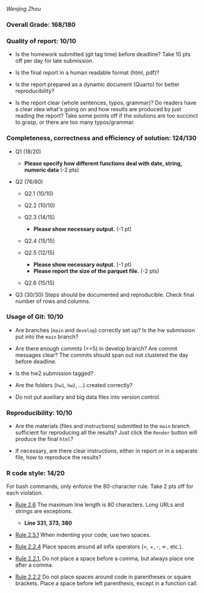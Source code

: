 *Wenjing Zhou*

### Overall Grade: 168/180

### Quality of report: 10/10

-   Is the homework submitted (git tag time) before deadline? Take 10 pts off per day for late submission.  

-   Is the final report in a human readable format (html, pdf)? 

-   Is the report prepared as a dynamic document (Quarto) for better reproducibility?

-   Is the report clear (whole sentences, typos, grammar)? Do readers have a clear idea what's going on and how results are produced by just reading the report? Take some points off if the solutions are too succinct to grasp, or there are too many typos/grammar. 

### Completeness, correctness and efficiency of solution: 124/130

- Q1 (18/20)
    - **Please specify how different functions deal with date, string, numeric data** (-2 pts)

- Q2 (76/80)

    - Q2.1 (10/10) 
    
    - Q2.2 (10/10) 
    
    - Q2.3 (14/15) 
        - **Please show necessary output.** (-1 pt)
    
    - Q2.4 (15/15)
    
    - Q2.5 (12/15)
        - **Please show necessary output.** (-1 pt)
        - **Please report the size of the parquet file.** (-2 pts)
    
    - Q2.6 (15/15)

- Q3 (30/30) Steps should be documented and reproducible. Check final number of rows and columns.
	    
### Usage of Git: 10/10

-   Are branches (`main` and `develop`) correctly set up? Is the hw submission put into the `main` branch?

-   Are there enough commits (>=5) in develop branch? Are commit messages clear? The commits should span out not clustered the day before deadline. 
          
-   Is the hw2 submission tagged? 

-   Are the folders (`hw1`, `hw2`, ...) created correctly? 
  
-   Do not put auxiliary and big data files into version control. 

### Reproducibility: 10/10

-   Are the materials (files and instructions) submitted to the `main` branch sufficient for reproducing all the results? Just click the `Render` button will produce the final `html`? 

-   If necessary, are there clear instructions, either in report or in a separate file, how to reproduce the results?

### R code style: 14/20

For bash commands, only enforce the 80-character rule. Take 2 pts off for each violation. 

-   [Rule 2.6](https://style.tidyverse.org/syntax.html#long-function-calls) The maximum line length is 80 characters. Long URLs and strings are exceptions.
    - **Line 331, 373, 380**

-   [Rule 2.5.1](https://style.tidyverse.org/syntax.html#indenting) When indenting your code, use two spaces.  

-   [Rule 2.2.4](https://style.tidyverse.org/syntax.html#infix-operators) Place spaces around all infix operators (=, +, -, &lt;-, etc.).  

-   [Rule 2.2.1.](https://style.tidyverse.org/syntax.html#commas) Do not place a space before a comma, but always place one after a comma.  

-   [Rule 2.2.2](https://style.tidyverse.org/syntax.html#parentheses) Do not place spaces around code in parentheses or square brackets. Place a space before left parenthesis, except in a function call.
